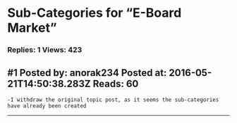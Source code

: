 # Sub-Categories for &ldquo;E-Board Market&rdquo;

### Replies: 1 Views: 423

## \#1 Posted by: anorak234 Posted at: 2016-05-21T14:50:38.283Z Reads: 60

```
-I withdraw the original topic post, as it seems the sub-categories have already been created
```

---

